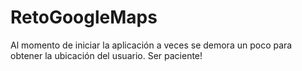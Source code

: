 # RetoGoogleMaps

Al momento de iniciar la aplicación a veces se demora un poco para obtener la ubicación del usuario. Ser paciente!  
